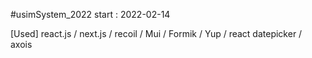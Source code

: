 #usimSystem_2022
start : 2022-02-14

[Used]
react.js / next.js / recoil / Mui / Formik / Yup / react datepicker / axois 
